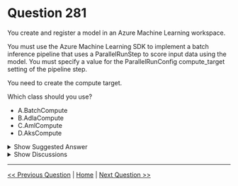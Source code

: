 # Question 281

You create and register a model in an Azure Machine Learning workspace.

You must use the Azure Machine Learning SDK to implement a batch inference pipeline that uses a ParallelRunStep to score input data using the model. You must specify a value for the ParallelRunConfig compute_target setting of the pipeline step.

You need to create the compute target.

Which class should you use?

* A.BatchCompute
* B.AdlaCompute
* C.AmlCompute
* D.AksCompute

<details>
  <summary>Show Suggested Answer</summary>

  <strong>C</strong><br>
<p>Compute target to use for ParallelRunStep. This parameter may be specified as a compute target object or the string name of a compute target in the workspace.</p>
<p>The compute_target target is of AmlCompute or string.</p>
<p>Note: An Azure Machine Learning Compute (AmlCompute) is a managed-compute infrastructure that allows you to easily create a single or multi-node compute.</p>
<p>The compute is created within your workspace region as a resource that can be shared with other users</p>
<p>Reference:</p>
<p>https://docs.microsoft.com/en-us/python/api/azureml-contrib-pipeline-steps/azureml.contrib.pipeline.steps.parallelrunconfig https://docs.microsoft.com/en-us/python/api/azureml-core/azureml.core.compute.amlcompute(class)</p>

</details>

<details>
  <summary>Show Discussions</summary>

<blockquote><p><strong>AjoseO</strong> <code>(Fri 03 Mar 2023 06:36)</code> - <em>Upvotes: 6</em></p><p>On 03 March 2022</p></blockquote>
<blockquote><p><strong>phdykd</strong> <code>(Wed 24 Jul 2024 18:33)</code> - <em>Upvotes: 1</em></p><p>The AmlCompute class is used in Azure Machine Learning for managing compute targets. It&#x27;s designed for running machine learning workloads and supports various VM sizes for scaling resources according to the workload&#x27;s needs.

ParallelRunStep, which you want to use for your batch inference pipeline, can efficiently use AmlCompute instances to parallelize and speed up the processing.</p></blockquote>
<blockquote><p><strong>Jin_22</strong> <code>(Fri 15 Mar 2024 14:26)</code> - <em>Upvotes: 1</em></p><p>C. AmlCompute.

Explanation:
To create a compute target for use with Azure Machine Learning, you can create an instance of the appropriate ComputeTarget class in the azureml.core.compute package. In this case, the compute target must support distributed processing, which is required for the ParallelRunStep. The AmlCompute class is the only class listed that provides this capability.

BatchCompute is not a valid compute target class in the azureml.core.compute package. Instead, it is a service provided by Azure that enables you to run large-scale, high-performance batch jobs.

AdlaCompute is a compute target class in the azureml.core.compute package, but it is not designed for distributed processing. Instead, it is used to manage Azure Data Lake Analytics clusters.

AksCompute is a compute target class in the azureml.core.compute package that enables you to use an Azure Kubernetes Service (AKS) cluster for machine learning workloads. While AKS is capable of distributed processing, this compute target is not specifically designed for use with the ParallelRunStep.</p></blockquote>
<blockquote><p><strong>synapse</strong> <code>(Sun 12 Mar 2023 12:09)</code> - <em>Upvotes: 2</em></p><p>AmlCompute is the correct answer.</p></blockquote>
<blockquote><p><strong>Xsytt419</strong> <code>(Fri 30 Dec 2022 18:17)</code> - <em>Upvotes: 2</em></p><p>Why not D?</p></blockquote>
<blockquote><p><strong>ranjsi01</strong> <code>(Fri 03 Feb 2023 22:14)</code> - <em>Upvotes: 3</em></p><p>batch inferencing is asynchronus and doesn&#x27;t require scaling and low latency like production real time inferencing would so no need for any costly AKS. batch inferencing relies on parallel processing instead for achieving efficiency.</p></blockquote>
<blockquote><p><strong>[Removed]</strong> <code>(Tue 03 Jan 2023 16:01)</code> - <em>Upvotes: 2</em></p><p>The docs specifically mention AML: https://docs.microsoft.com/en-us/python/api/azureml-contrib-pipeline-steps/azureml.contrib.pipeline.steps.parallelrunconfig

I assume D could be correct too, but the question is phrased as &#x27;which SHOULD you use&#x27; and AML is prefereable - not sure why though</p></blockquote>
<blockquote><p><strong>RAHULsingla</strong> <code>(Wed 04 Jan 2023 18:21)</code> - <em>Upvotes: 1</em></p><p>Apparently webservices are not used with pipeline. Not sure why.</p></blockquote>

</details>

---

[<< Previous Question](question_280.md) | [Home](/index.md) | [Next Question >>](question_282.md)
